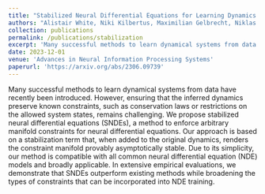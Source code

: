 ```yaml
---
title: "Stabilized Neural Differential Equations for Learning Dynamics with Explicit Constraints"
authors: "Alistair White, Niki Kilbertus, Maximilian Gelbrecht, Niklas Boers"
collection: publications
permalink: /publications/stabilization
excerpt: 'Many successful methods to learn dynamical systems from data have recently been introduced. However, ensuring that the inferred dynamics preserve known constraints, such as conservation laws or restrictions on the allowed system states, remains challenging. We propose stabilized neural differential equations (SNDEs), a method to enforce arbitrary manifold constraints for neural differential equations...'
date: 2023-12-01
venue: 'Advances in Neural Information Processing Systems'
paperurl: 'https://arxiv.org/abs/2306.09739'
---
```

Many successful methods to learn dynamical systems from data have recently been introduced. However, ensuring that the inferred dynamics preserve known constraints, such as conservation laws or restrictions on the allowed system states, remains challenging. We propose stabilized neural differential equations (SNDEs), a method to enforce arbitrary manifold constraints for neural differential equations. Our approach is based on a stabilization term that, when added to the original dynamics, renders the constraint manifold provably asymptotically stable. Due to its simplicity, our method is compatible with all common neural differential equation (NDE) models and broadly applicable. In extensive empirical evaluations, we demonstrate that SNDEs outperform existing methods while broadening the types of constraints that can be incorporated into NDE training.
